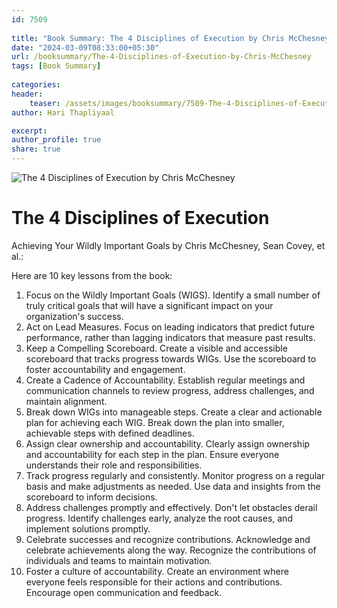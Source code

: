 ```yaml
---                            
id: 7509                            
                          
title: "Book Summary: The 4 Disciplines of Execution by Chris McChesney"                      
date: "2024-03-09T08:33:00+05:30"                            
url: /booksummary/The-4-Disciplines-of-Execution-by-Chris-McChesney                      
tags: [Book Summary]                     
                            
categories:                            
header:                            
    teaser: /assets/images/booksummary/7509-The-4-Disciplines-of-Execution-by-Chris-McChesney.jpg                         
author: Hari Thapliyaal                            

excerpt:                            
author_profile: true                            
share: true                            
---                            
```

                            
![The 4 Disciplines of Execution by Chris McChesney](/assets/images/booksummary/7509-The-4-Disciplines-of-Execution-by-Chris-McChesney.jpg)    

# The 4 Disciplines of Execution
   
Achieving Your Wildly Important Goals by Chris McChesney, Sean Covey, et al.:   
   
Here are 10 key lessons from the book:   
   
1. Focus on the Wildly Important Goals (WIGS). Identify a small number of truly critical goals that will have a significant impact on your organization's success.
2. Act on Lead Measures. Focus on leading indicators that predict future performance, rather than lagging indicators that measure past results.
3. Keep a Compelling Scoreboard. Create a visible and accessible scoreboard that tracks progress towards WIGs. Use the scoreboard to foster accountability and engagement.
4. Create a Cadence of Accountability. Establish regular meetings and communication channels to review progress, address challenges, and maintain alignment.
5. Break down WIGs into manageable steps. Create a clear and actionable plan for achieving each WIG. Break down the plan into smaller, achievable steps with defined deadlines.
6. Assign clear ownership and accountability. Clearly assign ownership and accountability for each step in the plan. Ensure everyone understands their role and responsibilities.
7. Track progress regularly and consistently. Monitor progress on a regular basis and make adjustments as needed. Use data and insights from the scoreboard to inform decisions.
8. Address challenges promptly and effectively. Don't let obstacles derail progress. Identify challenges early, analyze the root causes, and implement solutions promptly.
9. Celebrate successes and recognize contributions. Acknowledge and celebrate achievements along the way. Recognize the contributions of individuals and teams to maintain motivation.
10. Foster a culture of accountability. Create an environment where everyone feels responsible for their actions and contributions. Encourage open communication and feedback.


   